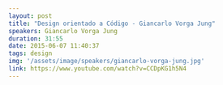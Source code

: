 ```yaml
---
layout: post
title: "Design orientado a Código - Giancarlo Vorga Jung"
speakers: Giancarlo Vorga Jung
duration: 31:55
date: 2015-06-07 11:40:37
tags: design
img: '/assets/image/speakers/giancarlo-vorga-jung.jpg'
link: https://www.youtube.com/watch?v=CCDpKG1h5N4
---
```

